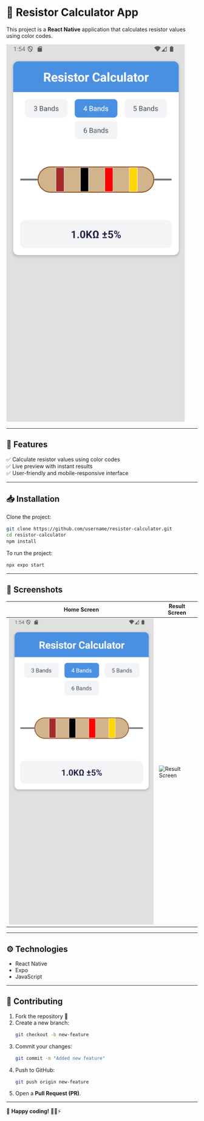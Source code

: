 # 📱 Resistor Calculator App  

This project is a **React Native** application that calculates resistor values using color codes.  

![Home Screen](screenshots/home_screen.png)  

---  

## 🚀 Features  
✅ Calculate resistor values using color codes  
✅ Live preview with instant results  
✅ User-friendly and mobile-responsive interface  

---  

## 📥 Installation  
Clone the project:  
```sh
git clone https://github.com/username/resistor-calculator.git  
cd resistor-calculator  
npm install  
```  
To run the project:  
```sh
npx expo start
```

---  

## 📸 Screenshots  
| Home Screen | Result Screen |  
|-------------|---------------|  
| ![Home Screen](screenshots/home_screen.png) | ![Result Screen](screenshots/result_screen.png) |

---  

## ⚙️ Technologies  
- React Native  
- Expo  
- JavaScript  

---  

## 🤝 Contributing  
1. Fork the repository 🍴  
2. Create a new branch:  
   ```sh
   git checkout -b new-feature  
   ```  
3. Commit your changes:  
   ```sh
   git commit -m "Added new feature"  
   ```  
4. Push to GitHub:  
   ```sh
   git push origin new-feature  
   ```  
5. Open a **Pull Request (PR)**.  

---  

🚀 **Happy coding!** 🎨🔧⚡  
```